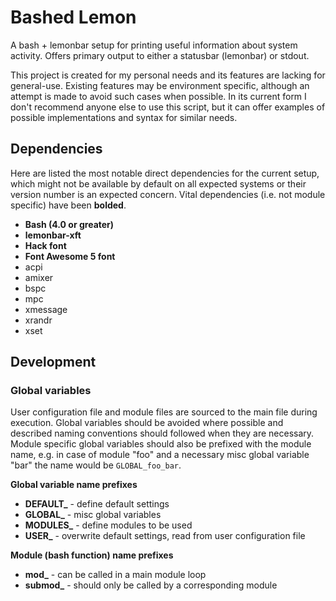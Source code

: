 # Bashed Lemon

A bash + lemonbar setup for printing useful information about system activity. Offers primary output to either a statusbar (lemonbar) or stdout.

This project is created for my personal needs and its features are lacking for general-use. Existing features may be environment specific, although an attempt is made to avoid such cases when possible. In its current form I don't recommend anyone else to use this script, but it can offer examples of possible implementations and syntax for similar needs.

## Dependencies

Here are listed the most notable direct dependencies for the current setup, which might not be available by default on all expected systems or their version number is an expected concern. Vital dependencies (i.e. not module specific) have been **bolded**.

- **Bash (4.0 or greater)**
- **lemonbar-xft**
- **Hack font**
- **Font Awesome 5 font**
- acpi
- amixer
- bspc
- mpc
- xmessage
- xrandr
- xset

## Development

### Global variables

User configuration file and module files are sourced to the main file during execution. Global variables should be avoided where possible and described naming conventions should followed when they are necessary. Module specific global variables should also be prefixed with the module name, e.g. in case of module "foo" and a necessary misc global variable "bar" the name would be `GLOBAL_foo_bar`.

**Global variable name prefixes**

- **DEFAULT\_** - define default settings
- **GLOBAL\_** - misc global variables
- **MODULES\_** - define modules to be used
- **USER\_** - overwrite default settings, read from user configuration file

**Module (bash function) name prefixes**

- **mod\_** - can be called in a main module loop
- **submod\_** - should only be called by a corresponding module

